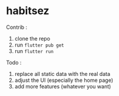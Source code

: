 # habitsez

Contrib :
1. clone the repo
2. run `flutter pub get`
3. run `flutter run`

Todo :
1. replace all static data with the real data
2. adjust the UI (especially the home page)
3. add more features (whatever you want)
